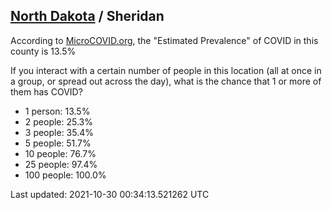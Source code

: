 
## [North Dakota](/united-states/north-dakota) / Sheridan

According to [MicroCOVID.org](http://microcovid.org),
the "Estimated Prevalence" of COVID in this county is 13.5%

If you interact with a certain number of people in this location
(all at once in a group, or spread out across the day), what is the chance that
1 or more of them has COVID?

- 1 person: 13.5%
- 2 people: 25.3%
- 3 people: 35.4%
- 5 people: 51.7%
- 10 people: 76.7%
- 25 people: 97.4%
- 100 people: 100.0%

Last updated: 2021-10-30 00:34:13.521262 UTC
